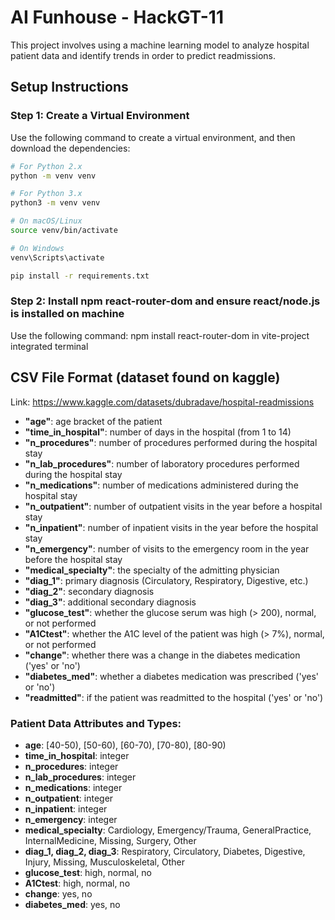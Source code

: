 # AI Funhouse - HackGT-11

This project involves using a machine learning model to analyze hospital patient data and identify trends in order to predict readmissions.

## Setup Instructions

### Step 1: Create a Virtual Environment
Use the following command to create a virtual environment, and then download the dependencies:

```bash
# For Python 2.x
python -m venv venv

# For Python 3.x
python3 -m venv venv

# On macOS/Linux
source venv/bin/activate

# On Windows
venv\Scripts\activate

pip install -r requirements.txt
```
### Step 2: Install npm react-router-dom and ensure react/node.js is installed on machine
Use the following command: npm install react-router-dom in vite-project integrated terminal

## CSV File Format (dataset found on kaggle)
Link: https://www.kaggle.com/datasets/dubradave/hospital-readmissions

- **"age"**: age bracket of the patient
- **"time_in_hospital"**: number of days in the hospital (from 1 to 14)
- **"n_procedures"**: number of procedures performed during the hospital stay
- **"n_lab_procedures"**: number of laboratory procedures performed during the hospital stay
- **"n_medications"**: number of medications administered during the hospital stay
- **"n_outpatient"**: number of outpatient visits in the year before a hospital stay
- **"n_inpatient"**: number of inpatient visits in the year before the hospital stay
- **"n_emergency"**: number of visits to the emergency room in the year before the hospital stay
- **"medical_specialty"**: the specialty of the admitting physician
- **"diag_1"**: primary diagnosis (Circulatory, Respiratory, Digestive, etc.)
- **"diag_2"**: secondary diagnosis
- **"diag_3"**: additional secondary diagnosis
- **"glucose_test"**: whether the glucose serum was high (> 200), normal, or not performed
- **"A1Ctest"**: whether the A1C level of the patient was high (> 7%), normal, or not performed
- **"change"**: whether there was a change in the diabetes medication ('yes' or 'no')
- **"diabetes_med"**: whether a diabetes medication was prescribed ('yes' or 'no')
- **"readmitted"**: if the patient was readmitted to the hospital ('yes' or 'no')

### Patient Data Attributes and Types:

- **age**: [40-50), [50-60), [60-70), [70-80), [80-90)
- **time_in_hospital**: integer
- **n_procedures**: integer
- **n_lab_procedures**: integer
- **n_medications**: integer
- **n_outpatient**: integer
- **n_inpatient**: integer
- **n_emergency**: integer
- **medical_specialty**: Cardiology, Emergency/Trauma, GeneralPractice, InternalMedicine, Missing, Surgery, Other
- **diag_1, diag_2, diag_3**: Respiratory, Circulatory, Diabetes, Digestive, Injury, Missing, Musculoskeletal, Other
- **glucose_test**: high, normal, no
- **A1Ctest**: high, normal, no
- **change**: yes, no
- **diabetes_med**: yes, no
